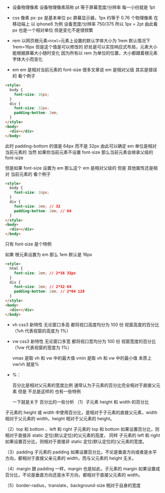 - 设备物理像素
  设备物理像素简称 pt 等于屏幕宽度/分辨率 每一小份就是 1pt
- css 像素
  px: px 是基本单位
  pc 屏幕显示器，1px 约等于 0.76 个物理像素
  在移动端上 以 iphone6 为例 设备宽度/分辨率 750/375 所以 1px = 2pt
  由此看 px 也是一个相对单位 但是变化不是很频繁

- rem
  以网页根元素`<html>`元素上设置的默认字体大小为 1rem 默认情况下 1rem=16px 但是这个值是可以修改的
  好处是可以实现响应式布局，元素大小能根据屏幕大小随时变化 因为所有以 rem 为单位的位置，大小都跟着根元素字体大小而变化

- em
  em 是相对当前元素的 font-size
  很多文章说 em 是相对父级 其实是错误的 看个例子

```html
<style>
  body {
    font-size: 16px;
  }
  div {
    font-size: 32px;
    padding-bottom: 2em;
  }
</style>
<body>
  <div></div>
</body>
```

此时 padding-bottom 的值是 64px 而不是 32px 由此可以确定 em 单位是相对当前元素的 当然 如果你当前元素不设置 font-size 那么当前元素会继承父级的 font-size

但是如果 font-size 设置为 em 那么这个 em 是相对父级的 但是 其他属性还是相对 当前元素的 看个例子

```html
<style>
  body {
    font-size: 16px;
  }
  div {
    font-size: 2em; // 32
    padding-bottom: 2em; // 64
  }
</style>
<body>
  <div></div>
</body>
```

只有 font-size 是个特例

如果 根元素设置为 em 那么 1em 默认是 16px

```html
<style>
  html {
    font-size: 2em; // 2*16 32px
  }
  div {
    font-size: 2em; // 2*32 64
    padding-bottom: 2em; // 2*64 128
  }
</style>
<body>
  <div></div>
</body>
```

- vh
  css3 新特性
  无论窗口多高 都将视口高度均分为 100 份 视窗高度的百分比（1vh 代表视窗的高度为 1%）
- vw
  css3 新特性
  无论窗口多宽 都将视口宽均分为 100 份 视窗宽度的百分比（1vw 代表视窗的宽度为 1%）

  vmax 是取 vh 和 vw 中的最大值
  vmin 是取 vh 和 vw 中的最小值
  本质上 vw/vh 就是%

- %：

  百分比是相对父元素的宽度比例
  通常认为子元素的百分比完全相对于直接父元素 但是 不总是这样的 也有一些特例

  一下就是关于 百分比的一些分析
  （1）子元素 height 和 width 的百分比

子元素的 height 或 width 中使用百分比，是相对于子元素的直接父元素，width 相对于父元素的 width，height 相对于父元素的 height。

（2）top 和 bottom 、left 和 right
子元素的 top 和 bottom 如果设置百分比，则相对于直接非 static 定位(默认定位)的父元素的高度，
同样
子元素的 left 和 right 如果设置百分比，则相对于直接非 static 定位(默认定位的)父元素的宽度。

（3）padding
子元素的 padding 如果设置百分比，不论是垂直方向或者是水平方向，都相对于直接父亲元素的 width，而与父元素的 height 无关。

（4）margin
跟 padding 一样，margin 也是如此，子元素的 margin 如果设置成百分比，不论是垂直方向还是水平方向，都相对于直接父元素的 width。

（5）border-radius，translate，background-size 相对于自身的宽度
